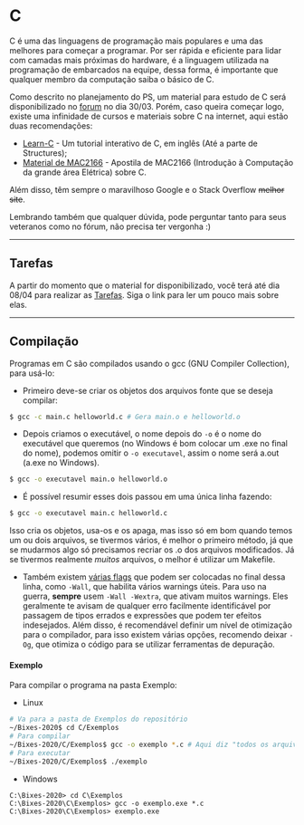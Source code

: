 # C
C é uma das linguagens de programação mais populares e uma das melhores para começar a programar. Por ser rápida e eficiente para lidar com camadas mais próximas do hardware, é a linguagem utilizada na programação de embarcados na equipe, dessa forma, é importante que qualquer membro da computação saiba o básico de C.

Como descrito no planejamento do PS, um material para estudo de C será disponibilizado no [forum] no dia 30/03. Porém, caso queira começar logo, existe uma infinidade de cursos e materiais sobre C na internet, aqui estão duas recomendações:

* [Learn-C][learnc] - Um tutorial interativo de C, em inglês (Até a parte de Structures);
* [Material de MAC2166][mac2166] - Apostila de MAC2166 (Introdução à Computação da grande área Elétrica) sobre C.

Além disso, têm sempre o maravilhoso Google e o Stack Overflow ~~melhor site~~.

Lembrando também que qualquer dúvida, pode perguntar tanto para seus veteranos como no fórum, não precisa ter vergonha :)

---
## Tarefas
A partir do momento que o material for disponibilizado, você terá até dia 08/04 para realizar as [Tarefas](./Tarefas/README.md). Siga o link para ler um pouco mais sobre elas.

---
## Compilação
Programas em C são compilados usando o gcc (GNU Compiler Collection), para usá-lo:
* Primeiro deve-se criar os objetos dos arquivos fonte que se deseja compilar:
```bash
$ gcc -c main.c helloworld.c # Gera main.o e helloworld.o
```
* Depois criamos o executável, o nome depois do `-o` é o nome do executável que queremos
(no Windows é bom colocar um .exe no final do nome), podemos omitir o `-o executavel`,
assim o nome será a.out (a.exe no Windows).
```bash
$ gcc -o executavel main.o helloworld.o
```
* É possível resumir esses dois passou em uma única linha fazendo:
```bash
$ gcc -o executavel main.c helloworld.c
```
Isso cria os objetos, usa-os e os apaga, mas isso só em bom quando temos um ou dois arquivos,
se tivermos vários, é melhor o primeiro método, já que se mudarmos algo só precisamos recriar os .o
dos arquivos modificados. Já se tivermos realmente *muitos* arquivos, o melhor é utilizar um Makefile.
* Também existem [várias flags][gcc-flags] que podem ser colocadas no final dessa linha, como `-Wall`,
que habilita vários warnings úteis. Para uso na guerra, **sempre** usem `-Wall -Wextra`, que ativam muitos
warnings. Eles geralmente te avisam de qualquer erro facilmente identificável por passagem de tipos errados
e expressões que podem ter efeitos indesejados. Além disso, é recomendável definir um nível de otimização 
para o compilador, para isso existem várias opções, recomendo deixar `-Og`, que otimiza o código para se 
utilizar ferramentas de depuração.

#### Exemplo
Para compilar o programa na pasta Exemplo:
* Linux
```bash
# Va para a pasta de Exemplos do repositório
~/Bixes-2020$ cd C/Exemplos
# Para compilar
~/Bixes-2020/C/Exemplos$ gcc -o exemplo *.c # Aqui diz "todos os arquivos terminados em .c na pasta atual"
# Para executar
~/Bixes-2020/C/Exemplos$ ./exemplo
```
* Windows
```
C:\Bixes-2020> cd C\Exemplos
C:\Bixes-2020\C\Exemplos> gcc -o exemplo.exe *.c
C:\Bixes-2020\C\Exemplos> exemplo.exe
```

[learnc]: http://www.learn-c.org/
[mac2166]: http://www.ime.usp.br/~hitoshi/introducao/
[forum]: http://forum.thunderatz.org/
[gcc-flags]: https://gcc.gnu.org/onlinedocs/gcc/Option-Summary.html
